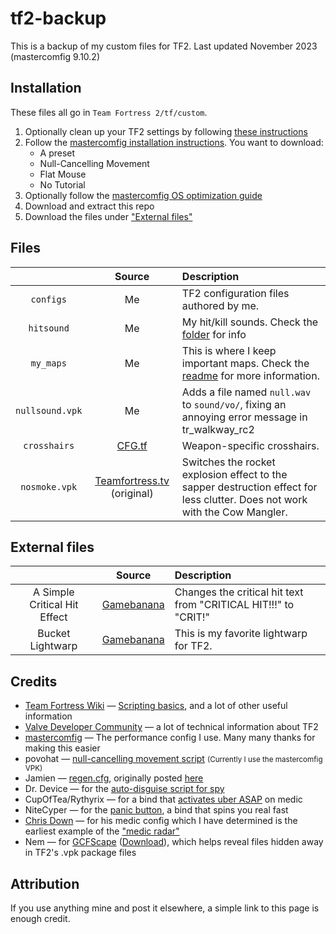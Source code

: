 tf2-backup
==========

This is a backup of my custom files for TF2. Last updated November 2023 (mastercomfig 9.10.2)

## Installation

These files all go in `Team Fortress 2/tf/custom`.

1. Optionally clean up your TF2 settings by following [these instructions][mastercomfig-clean]
2. Follow the [mastercomfig installation instructions][mastercomfig]. You want to download:
    * A preset
    * Null-Cancelling Movement
    * Flat Mouse
    * No Tutorial
3. Optionally follow the [mastercomfig OS optimization guide][mastercomfig-optimization]
4. Download and extract this repo
5. Download the files under ["External files"](#external-files)

## Files

|                 | Source                                       | Description
| :-:             | :-:                                          | :-
| `configs`       | Me                                           | TF2 configuration files authored by me.
| `hitsound`      | Me                                           | My hit/kill sounds. Check the [folder](/hitsound/sound/ui/) for info
| `my_maps`       | Me                                           | This is where I keep important maps. Check the [readme](/my_maps/maps) for more information.
| `nullsound.vpk` | Me                                           | Adds a file named `null.wav` to `sound/vo/`, fixing an annoying error message in tr_walkway_rc2
| `crosshairs`    | [CFG.tf][source-crosshairs]                  | Weapon-specific crosshairs.
| `nosmoke.vpk`   | [Teamfortress.tv][source-nosmoke] (original) | Switches the rocket explosion effect to the sapper destruction effect for less clutter. Does not work with the Cow Mangler.

## External files 

|                              | Source                      | Description
| :-:                          | :-:                         | :-
| A Simple Critical Hit Effect | [Gamebanana][source-crit]   | Changes the critical hit text from "CRITICAL HIT!!!" to "CRIT!"
| Bucket Lightwarp             | [Gamebanana][source-bucket] | This is my favorite lightwarp for TF2.

## Credits

* [Team Fortress Wiki][credits-tf2wiki]                        — [Scripting basics][credits-tf2wiki-scripting], and a lot of other useful information
* [Valve Developer Community][credits-vdc]                     — a lot of technical information about TF2
* [mastercomfig][credits-mastercomfig]                         — The performance config I use. Many many thanks for making this easier
* povohat                                                      — [null-cancelling movement script][credits-nullcancel] <small>(Currently I use the mastercomfig VPK)</small>
* Jamien                                                       — [regen.cfg](configs/cfg/regen.cfg), originally posted [here][credits-regen]
* Dr. Device                                                   — for the [auto-disguise script for spy][credits-autodisguise]
* CupOfTea/Rythyrix                                            — for a bind that [activates uber ASAP][credits-instauber] on medic
* NiteCyper                                                    — for the [panic button][credits-panic], a bind that spins you real fast
* [Chris Down][credits-chrisdown]                              — for his medic config which I have determined is the earliest example of the ["medic radar"][credits-chrisdown-radar]
* Nem                                                          — for [GCFScape][credits-gcfscape] ([Download][credits-gcfscape-dl]), which helps reveal files hidden away in TF2's .vpk package files

## Attribution

If you use anything mine and post it elsewhere, a simple link to this page is enough credit.

[mastercomfig]:              https://docs.mastercomfig.com/latest/setup/install/
[mastercomfig-clean]:        https://docs.mastercomfig.com/latest/setup/clean_up/
[mastercomfig-optimization]: https://docs.mastercomfig.com/latest/os/

[source-nosmoke]:            http://www.teamfortress.tv/25647/no-explosion-smoke-script
[source-bucket]:             https://gamebanana.com/skins/145214
[source-crit]:               https://gamebanana.com/effects/4759
[source-crosshairs]:         https://cfg.tf/tools/crosshairs/
[source-uvisfix]:            https://github.com/agrastiOs/Ultimate-TF2-Visual-Fix-Pack

[credits-tf2wiki]:           https://wiki.teamfortress.com/
[credits-tf2wiki-scripting]: https://wiki.teamfortress.com/wiki/Scripting
[credits-vdc]:               https://developer.valvesoftware.com/
[credits-mastercomfig]:      https://mastercomfig.com
[credits-nullcancel]:        https://web.archive.org/web/20191124005113/http://ozfortress.com/showpost.php?p=624355
[credits-regen]:             https://web.archive.org/web/20130313024621/http://forums.tf2jump.com/index.php?topic=566.0
[credits-autodisguise]:      https://web.archive.org/web/20150404074844/http://tf2wiki.net/wiki/spy_scripts#Toggle_Auto_Disguise_on_attack
[credits-instauber]:         https://web.archive.org/web/20150321060517/http://tf2wiki.net/wiki/Medic_scripts#InstaUber
[credits-panic]:             https://web.archive.org/web/20150327135717/http://tf2wiki.net:80/wiki/Pyro_scripts#Pyro_Panic_Button
[credits-chrisdown]:         https://chrisdown.name/tf2/
[credits-chrisdown-radar]:   https://github.com/tf2configs/tf2configs/blob/master/medic#L42
[credits-gcfscape]:          https://nemstools.github.io/pages/GCFScape.html
[credits-gcfscape-dl]:       https://nemstools.github.io/pages/GCFScape-Download.html
